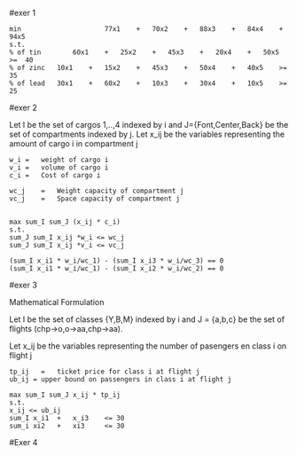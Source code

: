 
#exer 1


	min						77x1	+	70x2	+	88x3	+	84x4	+	94x5
	s.t.
	% of tin		60x1	+	25x2	+	45x3	+	20x4	+	50x5	>= 	40
	% of zinc	10x1	+	15x2	+	45x3	+	50x4	+	40x5	>= 	35
	% of lead	30x1	+	60x2	+	10x3	+	30x4	+	10x5	>= 	25

#exer 2

Let I be the set of cargos 1,..,4 indexed by i and J={Font,Center,Back} be the 
set of compartments indexed by j. Let x_ij be the variables representing the
amount of cargo i in compartment j
	
	w_i	= 	weight of cargo i
	v_i	= 	volume of cargo i	
	c_i	=	Cost of cargo i
	
	wc_j	= 	Weight capacity of compartment j
	vc_j	= 	Space capacity of compartment j	
	

	max sum_I sum_J (x_ij * c_i)
	s.t.
	sum_J sum_I x_ij *w_i <= wc_j
	sum_J sum_I x_ij *v_i <= vc_j
	
	(sum_I x_i1 * w_i/wc_1) - (sum_I x_i3 * w_i/wc_3) == 0 
	(sum_I x_i1 * w_i/wc_1) - (sum_I x_i2 * w_i/wc_2) == 0 

#exer 3

Mathematical Formulation

Let I be the set of classes {Y,B,M} indexed by i and J = {a,b,c} be the set of flights (chp->o,o->aa,chp->aa). 

Let x_ij be the variables representing the number of pasengers en class i on flight j

	tp_ij	=	ticket price for class i at flight j
	ub_ij =	upper bound on passengers in class i at flight j

	max sum_I sum_J x_ij * tp_ij 
	s.t.
	x_ij <= ub_ij 
 	sum_I x_i1 	+	x_i3 	<= 30
	sum_i xi2 	+ 	xi3 	<= 30

#Exer 4

	

